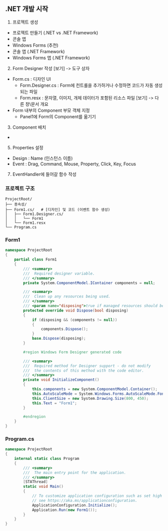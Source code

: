## .NET 개발 시작
1. 프로젝트 생성
- 프로젝트 만들기 (.NET vs .NET Framework)
- 콘솔 앱
- Windows Forms (추천)
- 콘솔 앱 (.NET Framework)
- Windows Forms 앱 (.NET Framework) 

2. Form Designer 작성
[보기] -> 도구 상자
- Form.cs : 디자인 UI
  - Form.Designer.cs : Form에 컨트롤을 추가하거나 수정하면 코드가 자동 생성되는 파일
  - Form.resx : 문자열, 이미지, 개체 데이터가 포함된 리소스 파일
[보기] -> 다른 창\문서 개요
- Form 내부의 Component 부모 객체 지정
  - Panel1에 Form의 Component를 옮기기

3. Component 배치
- 
   
5. Properties 설정
- Design : Name (인스턴스 이름)
- Event : Drag, Command, Mouse, Property, Click, Key, Focus

7. EventHandler에 들어갈 함수 작성

### 프로젝트 구조
```
ProjectRoot/
├── 종속성/
├── Form1.cs/   # [디자인] 및 코드 (이벤트 함수 생성)
│   ├── Form1.Designer.cs/ 
│   │   └── Form1
│   └── Form1.resx
└── Program.cs 
```

### Form1
```C#
namespace ProjectRoot
{
    partial class Form1
    {
        /// <summary>
        ///  Required designer variable.
        /// </summary>
        private System.ComponentModel.IContainer components = null;

        /// <summary>
        ///  Clean up any resources being used.
        /// </summary>
        /// <param name="disposing">true if managed resources should be disposed; otherwise, false.</param>
        protected override void Dispose(bool disposing)
        {
            if (disposing && (components != null))
            {
                components.Dispose();
            }
            base.Dispose(disposing);
        }

        #region Windows Form Designer generated code

        /// <summary>
        ///  Required method for Designer support - do not modify
        ///  the contents of this method with the code editor.
        /// </summary>
        private void InitializeComponent()
        {
            this.components = new System.ComponentModel.Container();
            this.AutoScaleMode = System.Windows.Forms.AutoScaleMode.Font;
            this.ClientSize = new System.Drawing.Size(800, 450);
            this.Text = "Form1";
        }

        #endregion
    }
}
```

### Program.cs
```C#
namespace ProjectRoot
{
    internal static class Program
    {
        /// <summary>
        ///  The main entry point for the application.
        /// </summary>
        [STAThread]
        static void Main()
        {
            // To customize application configuration such as set high DPI settings or default font,
            // see https://aka.ms/applicationconfiguration.
            ApplicationConfiguration.Initialize();
            Application.Run(new Form1());
        }
    }
}
```

